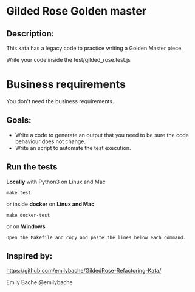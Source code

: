 # Gilded Rose Golden master

## Description:
This kata has a legacy code to practice writing a Golden Master piece.

Write your code inside the test/gilded_rose.test.js

# Business requirements
You don't need the business requirements.

## Goals:
- Write a code to generate an output that you need to be sure the code behaviour does not change.
- Write an script to automate the test execution.

## Run the tests

**Locally** with Python3 on Linux and Mac

    make test

or inside **docker** on **Linux and Mac**

    make docker-test

or on **Windows**

    Open the Makefile and copy and paste the lines below each command.
    
## Inspired by:
https://github.com/emilybache/GildedRose-Refactoring-Kata/

Emily Bache @emilybache